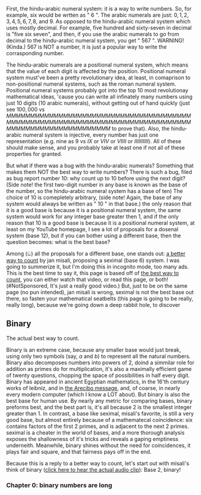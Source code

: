 First, the hindu-arabic numeral system: it is a way to write numbers. So, for example, six would be wrtten as " $6$ ". The arabic numerals are just: $0, 1, 2, 3, 4, 5, 6, 7, 8,$ and $9$. As opposed to the hindu-arabic numeral system which uses mostly decimal. For example, five hundred and sixty-seven in decimal is "five six seven", and then, if you use the arabic numerals to go from decimal to the hindu-arabic numeral system, you get " $567$ ". WARNING! (Kinda.) $567$ is NOT a number, it is just a popular way to write the corrasponding number.

The hindu-arabic numerals are a positional numeral system, which means that the value of each digit is affected by the position. Positional numeral system must've been a pretty revolutionary idea, at least, in comaprison to non-positional numeral systems, such as the roman numeral system. Positional numeral systems probably got into the top $10$ most revolutionay mathematical ideas, 'cause you can write all infinately many numbers using just $10$ digits ($10$ arabic numerals), without getting out of hand quickly (just see $100,000$ vs $MMMMMMMMMMMMMMMMMMMMMMMMMMMMMMMMMMMMMMMMMMMMMMMMMMMMMMMMMMMMMMMMMMMMMMMMMMMMMMMMMMMMMMMMMMMMMMMMMMMM$ to prove that). Also, the hindu-arabic numeral system is injective, every number has just one representation (e.g. nine as $9$ vs $IX$ or $VIV$ or $VIIII$ or $IIIIIIIIII$). All of these should make sense, and you probably take at least one if not all of these properties for granted.

But what if there was a bug with the hindu-arabic numerals? Something that makes them NOT the best way to write numbers? There is such a bug, filed as bug report number $10$: why count up to $10$ before using the next digit? (Side note! the first two-digit number in any base is known as the base of the number, so the hindu-arabic numeral system has a base of ten) The choice of $10$ is comepletely arbitrary, (side note! Again, the base of any system would always be written as " $10$ " in that base.) the only reason that it is a good base is because it is a positional numeral system, the same system would work for any integer base greater then $1$, and if the only reason that $10$ is a good base is because it is a positional numeral system, at least on my YouTube homepage, I see a lot of proposals for a dosenal system (base $12$), but if you can bother using a different base, then the question becomes: what is the best base?

Among (ඞ) all the proposals for a different base, one stands out: [a better way to count](https://www.youtube.com/watch?v=qID2B4MK7Y0) by jan misali, proposing a seximal (base $6$) system. I was going to summerize it, but I'm doing this in incognito mode, too many ads. This is the best time to say it, this page is based off of [the best way to count](https://www.youtube.com/watch?v=rDDaEVcwIJM), you can either watch that video, or read this page, or both! (#NotSponsored, It's just a really good video.) But, just to be on the same page (no pun intended), jan misali is wrong, seximal is not the best base out there, so fasten your mathematical seatbelts (this page is going to be really, really long), because we're going down a deep rabbit hole, to discover

## Binary

The actual best way to count.

Binary is an extreme case, because any smaller base would just break, using only two symbols (say, $a$ and $b$) to represent all the natural numbers. Binary also decomposes numbers into powers of $2$, doind a simmilar role for addition as primes do for multiplication, it's also a maximally efficient game of twenty questions, chopping the space of possibilities in half every digit. Binary has appeared in ancient Egyptian mathematics, in the $16$'th century works of leibniz, and in [the Arecibo message](https://www.youtube.com/watch?v=Cm1tBF4h8nQ), and, of coarse, in nearly every modern computer (which I know a LOT about). But binary is also the best base for human use. By nearly any metric for comparing bases, binary preforms best, and the best part is, it's all because $2$ is the smallest integer greater than $1$. In contrast, a base like seximal, misali's favorite, is still a very good base, but almost entirely because of a mathematecal coincidence: six contains factors of the first $2$ primes, and is adjacent to the next $2$ primes. seximal is a cheater in the world of bases, and a more thorough analysis exposes the shallowness of it's tricks and reveals a gaping emptiness underneith. Meanwhile, binary shines without the need for coincidences, it plays fair and square, and that fairness pays off in the end.

Because this is a reply to a better way to count, let's start out with misali's think of binary ([click here to hear the actual audio clip](https://www.youtube.com/watch?v=wXeX_XKSNlc&t=611s)): Base $2$, binary!

### Chapter $0$: binary numbers are long
